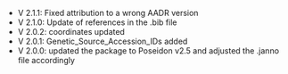 - V 2.1.1: Fixed attribution to a wrong AADR version
- V 2.1.0: Update of references in the .bib file
- V 2.0.2: coordinates updated
- V 2.0.1: Genetic_Source_Accession_IDs added
- V 2.0.0: updated the package to Poseidon v2.5 and adjusted the .janno file accordingly
